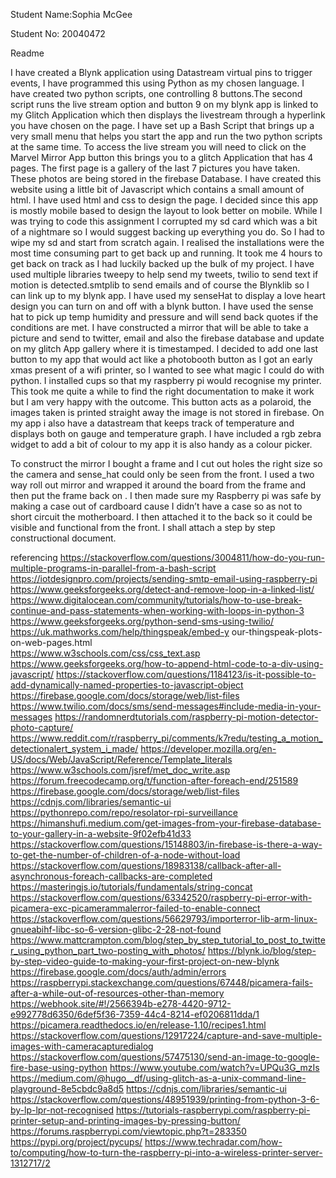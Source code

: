 Student Name:Sophia McGee

Student No: 20040472
 
Readme 

I have created a Blynk application using Datastream virtual pins to trigger events,
I have programmed this using Python as my chosen language. I have created two python scripts, 
one controlling  8 buttons.The second script runs the live stream option and button 9 on my blynk app 
is linked to my Glitch Application which then displays the livestream through a hyperlink you have chosen on the page.
I have set up a Bash Script that brings up a very small menu that helps you start the app and run the two python scripts
at the same time. To access the live stream you will need to click on the Marvel Mirror App button this brings you to a
glitch Application that has 4 pages. The first page is a gallery of the last 7 pictures you have taken. These photos are
being stored in the firebase Database. I have created this website using a little bit of Javascript which contains a small 
amount of html. I have used html and css to design the page. I decided since this app is mostly mobile based to design the 
layout to look better on mobile. While I was trying to code this assignment I corrupted my sd card which was a bit of a 
nightmare so I would suggest backing up everything you do. So I had to wipe my sd and start from scratch again.
I realised the installations were the most time consuming part to get back up and running. It took me 4 hours to get back 
on track as I had luckily backed up the bulk of my project. I have used multiple libraries tweepy to help send my tweets, 
twilio to send text if motion is detected.smtplib to send emails and of course the Blynklib so I can link up to my blynk app. 
I have used my senseHat to display a love heart design you can turn on and off with a blynk button.
I have used the sense hat to pick up temp humidity and pressure and will send back quotes if the conditions are met.
I have constructed a mirror that will be able to take a picture and send to twitter, email and also the firebase database 
and update on my glitch App gallery where it is timestamped. I decided to add one last button to my app that would act like 
a photobooth button as I got an early xmas present of a wifi printer, so I wanted to see what magic I could do with python. 
I installed cups so that my raspberry pi would recognise my printer. This took me quite a while to find the right documentation
to make it work but I am very happy with the outcome. This button acts as a polaroid, the images taken is printed straight away 
the image is not stored in firebase. On my app i also have a datastream that keeps track of temperature and displays both on
gauge and temperature graph. I have included a rgb zebra widget to add a bit of colour to my app it is also
handy as a colour picker.

To construct the mirror I bought a frame and I cut out holes the right size so the camera and sense_hat 
could only be seen from the front. I used a two way roll out mirror and wrapped it around the board from the frame 
and then put the frame back on . I then made sure my Raspberry pi was safe by making a case out of cardboard cause
I didn’t have a case so as not to short circuit the motherboard. I then attached it to the back so it could be visible 
and functional from the front. I shall attach a step by step constructional document.
   
referencing
https://stackoverflow.com/questions/3004811/how-do-you-run-multiple-programs-in-parallel-from-a-bash-script 
https://iotdesignpro.com/projects/sending-smtp-email-using-raspberry-pi 
https://www.geeksforgeeks.org/detect-and-remove-loop-in-a-linked-list/ 
https://www.digitalocean.com/community/tutorials/how-to-use-break-continue-and-pass-statements-when-working-with-loops-in-python-3 
https://www.geeksforgeeks.org/python-send-sms-using-twilio/ 
https://uk.mathworks.com/help/thingspeak/embed-y our-thingspeak-plots-on-web-pages.html  
https://www.w3schools.com/css/css_text.asp 
https://www.geeksforgeeks.org/how-to-append-html-code-to-a-div-using-javascript/ 
https://stackoverflow.com/questions/1184123/is-it-possible-to-add-dynamically-named-properties-to-javascript-object 
https://firebase.google.com/docs/storage/web/list-files 
https://www.twilio.com/docs/sms/send-messages#include-media-in-your-messages 
https://randomnerdtutorials.com/raspberry-pi-motion-detector-photo-capture/ 
https://www.reddit.com/r/raspberry_pi/comments/k7redu/testing_a_motion_detectionalert_system_i_made/ 
https://developer.mozilla.org/en-US/docs/Web/JavaScript/Reference/Template_literals 
https://www.w3schools.com/jsref/met_doc_write.asp 
https://forum.freecodecamp.org/t/function-after-foreach-end/251589 
https://firebase.google.com/docs/storage/web/list-files 
https://cdnjs.com/libraries/semantic-ui 
https://pythonrepo.com/repo/resolator-rpi-surveillance 
https://himanshufi.medium.com/get-images-from-your-firebase-database-to-your-gallery-in-a-website-9f02efb41d33 
https://stackoverflow.com/questions/15148803/in-firebase-is-there-a-way-to-get-the-number-of-children-of-a-node-without-load 
https://stackoverflow.com/questions/18983138/callback-after-all-asynchronous-foreach-callbacks-are-completed 
https://masteringjs.io/tutorials/fundamentals/string-concat 
https://stackoverflow.com/questions/63342520/raspberry-pi-error-with-picamera-exc-picamerammalerror-failed-to-enable-connect 
https://stackoverflow.com/questions/56629793/importerror-lib-arm-linux-gnueabihf-libc-so-6-version-glibc-2-28-not-found 
https://www.mattcrampton.com/blog/step_by_step_tutorial_to_post_to_twitter_using_python_part_two-posting_with_photos/ 
https://blynk.io/blog/step-by-step-video-guide-to-making-your-first-project-on-new-blynk 
https://firebase.google.com/docs/auth/admin/errors 
https://raspberrypi.stackexchange.com/questions/67448/picamera-fails-after-a-while-out-of-resources-other-than-memory 
https://webhook.site/#!/2566394b-e278-4420-9712-e992778d6350/6def5f36-7359-44c4-8214-ef0206811dda/1 
https://picamera.readthedocs.io/en/release-1.10/recipes1.html 
https://stackoverflow.com/questions/12917224/capture-and-save-multiple-images-with-cameracapturedialog 
https://stackoverflow.com/questions/57475130/send-an-image-to-google-fire-base-using-python 
https://www.youtube.com/watch?v=UPQu3G_mzIs 
https://medium.com/@hugo__df/using-glitch-as-a-unix-command-line-playground-8e5cbdc9a8d5 
https://cdnjs.com/libraries/semantic-ui
https://stackoverflow.com/questions/48951939/printing-from-python-3-6-by-lp-lpr-not-recognised 
https://tutorials-raspberrypi.com/raspberry-pi-printer-setup-and-printing-images-by-pressing-button/ 
https://forums.raspberrypi.com/viewtopic.php?t=283350 
https://pypi.org/project/pycups/ 
https://www.techradar.com/how-to/computing/how-to-turn-the-raspberry-pi-into-a-wireless-printer-server-1312717/2 


